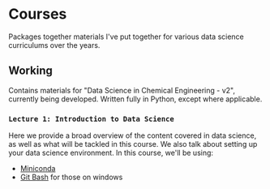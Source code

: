 # Courses
Packages together materials I've put together for various data science curriculums over the years.

## Working
Contains materials for "Data Science in Chemical Engineering - v2", currently being developed. 
Written fully in Python, except where applicable. 

### `Lecture 1: Introduction to Data Science`
Here we provide a broad overview of the content covered in data science, as well as what will be tackled in this course. 
We also talk about setting up your data science environment. In this course, we'll be using:
- [Miniconda](https://docs.conda.io/en/latest/miniconda.html)
- [Git Bash](https://gitforwindows.org/) for those on windows
